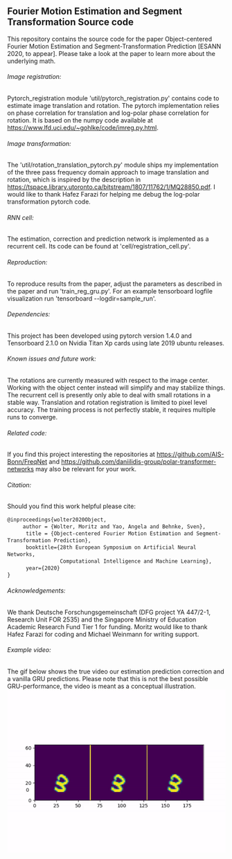 Fourier Motion Estimation and Segment Transformation Source code
--------------------------------------------------------------------------------------------------------------------

This repository contains the source code for the paper Object-centered Fourier Motion Estimation and
Segment-Transformation Prediction [ESANN 2020, to appear]. Please take a look at the 
paper to learn more about the underlying math.

###### Image registration:
Pytorch_registration module 'util/pytorch_registration.py' contains code to estimate image translation and rotation.
The pytorch implementation relies on phase correlation for translation and log-polar phase correlation for rotation.
It is based on the numpy code available at https://www.lfd.uci.edu/~gohlke/code/imreg.py.html. 

###### Image transformation:
The 'util/rotation_translation_pytorch.py' module ships my implementation of the three pass frequency domain
approach to image translation and rotation, which is inspired by the description in 
https://tspace.library.utoronto.ca/bitstream/1807/11762/1/MQ28850.pdf.
I would like to thank Hafez Farazi for helping me debug the log-polar transformation pytorch code.

###### RNN cell:
The estimation, correction and prediction network is implemented as a recurrent cell. Its code 
can be found at 'cell/registration_cell.py'.

###### Reproduction:
To reproduce results from the paper, adjust the parameters as described in the paper and run 'train_reg_gru.py'.
For an example tensorboard logfile visualization run 'tensorboard --logdir=sample_run'.

###### Dependencies:
This project has been developed using pytorch version 1.4.0 and Tensorboard 2.1.0 on Nvidia Titan Xp cards
using late 2019 ubuntu releases.

###### Known issues and future work:
The rotations are currently measured with respect to the image center. Working with the object center instead will 
simplify and may stabilize things. The recurrent cell is presently only able to deal with small rotations in a stable way.
Translation and rotation registration is limited to pixel level accuracy. The training process is not perfectly stable, it requires multiple runs to converge.

###### Related code:
If you find this project interesting the repositories at https://github.com/AIS-Bonn/FreqNet 
and https://github.com/daniilidis-group/polar-transformer-networks may also be relevant for your work.

###### Citation:
Should you find this work helpful please cite:
```
@inproceedings{wolter2020Object,
     author = {Wolter, Moritz and Yao, Angela and Behnke, Sven},
      title = {Object-centered Fourier Motion Estimation and Segment-Transformation Prediction},
      booktitle={28th European Symposium on Artificial Neural Networks, 
                 Computational Intelligence and Machine Learning},
      year={2020}
}
```

###### Acknowledgements:
We thank Deutsche Forschungsgemeinschaft (DFG project YA 447/2-1, Research Unit FOR 2535) and the
Singapore Ministry of Education Academic Research Fund Tier 1 for funding. Moritz would
like to thank Hafez Farazi for coding and Michael Weinmann for writing support.

###### Example video:
The gif below shows the true video our estimation prediction correction and a vanilla GRU predictions.
Please note that this is not the best possible GRU-performance, the video is meant as a conceptual illustration.   
![Alt Text](example_video.gif)

